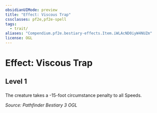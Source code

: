 ```yaml
---
obsidianUIMode: preview
title: "Effect: Viscous Trap"
cssclasses: pf2e,pf2e-spell
tags:
  - trait/
aliases: "Compendium.pf2e.bestiary-effects.Item.iWLAcND0iyW4NUZm"
license: OGL
---
```

# Effect: Viscous Trap
## Level 1
### 






The creature takes a -15-foot circumstance penalty to all Speeds.

*Source: Pathfinder Bestiary 3*
*OGL*